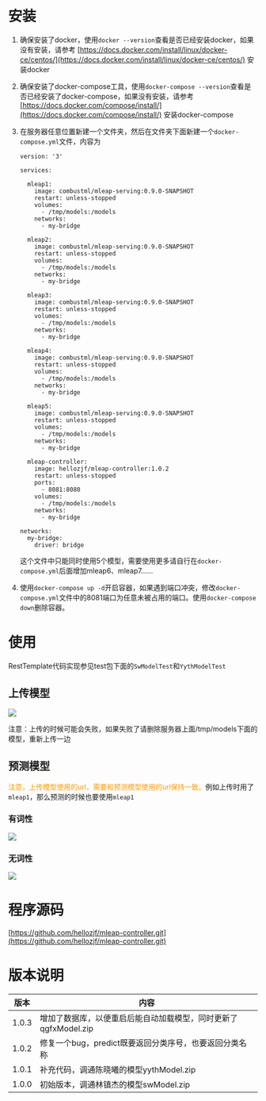 # 安装

1. 确保安装了docker，使用`docker --version`查看是否已经安装docker，如果没有安装，请参考 [https://docs.docker.com/install/linux/docker-ce/centos/](https://docs.docker.com/install/linux/docker-ce/centos/) 安装docker
2. 确保安装了docker-compose工具，使用`docker-compose --version`查看是否已经安装了docker-compose，如果没有安装，请参考 [https://docs.docker.com/compose/install/](https://docs.docker.com/compose/install/) 安装docker-compose
3. 在服务器任意位置新建一个文件夹，然后在文件夹下面新建一个`docker-compose.yml`文件，内容为

    ```
    version: '3'
    
    services:
    
      mleap1:
        image: combustml/mleap-serving:0.9.0-SNAPSHOT
        restart: unless-stopped
        volumes:
          - /tmp/models:/models
        networks:
          - my-bridge
    
      mleap2:
        image: combustml/mleap-serving:0.9.0-SNAPSHOT
        restart: unless-stopped
        volumes:
          - /tmp/models:/models
        networks:
          - my-bridge
    
      mleap3:
        image: combustml/mleap-serving:0.9.0-SNAPSHOT
        restart: unless-stopped
        volumes:
          - /tmp/models:/models
        networks:
          - my-bridge
    
      mleap4:
        image: combustml/mleap-serving:0.9.0-SNAPSHOT
        restart: unless-stopped
        volumes:
          - /tmp/models:/models
        networks:
          - my-bridge
    
      mleap5:
        image: combustml/mleap-serving:0.9.0-SNAPSHOT
        restart: unless-stopped
        volumes:
          - /tmp/models:/models
        networks:
          - my-bridge
    
      mleap-controller:
        image: hellozjf/mleap-controller:1.0.2
        restart: unless-stopped
        ports:
          - 8081:8080
        volumes:
          - /tmp/models:/models
        networks:
          - my-bridge
    
    networks:
      my-bridge:
        driver: bridge
    ```

    这个文件中只能同时使用5个模型，需要使用更多请自行在`docker-compose.yml`后面增加mleap6、mleap7……

4. 使用`docker-compose up -d`开启容器，如果遇到端口冲突，修改`docker-compose.yml`文件中的8081端口为任意未被占用的端口。使用`docker-compose down`删除容器。

# 使用

RestTemplate代码实现参见test包下面的`SwModelTest`和`YythModelTest`

## 上传模型

![](https://aliyun.hellozjf.com:7004/uploads/2019/4/3/menu.saveimg.savepath20190403141620.jpg)

注意：上传的时候可能会失败，如果失败了请删除服务器上面/tmp/models下面的模型，重新上传一边

## 预测模型

<font color="#ff9900">注意，上传模型使用的url，需要和预测模型使用的url保持一致。</font>例如上传时用了`mleap1`，那么预测的时候也要使用`mleap1`

### 有词性

![](https://aliyun.hellozjf.com:7004/uploads/2019/4/3/menu.saveimg.savepath20190403142005.jpg)

### 无词性

![](https://aliyun.hellozjf.com:7004/uploads/2019/4/3/menu.saveimg.savepath20190403142127.jpg)

# 程序源码

[https://github.com/hellozjf/mleap-controller.git](https://github.com/hellozjf/mleap-controller.git)

# 版本说明

| 版本  | 内容                                                         |
| ----- | ------------------------------------------------------------ |
| 1.0.3 | 增加了数据库，以便重启后能自动加载模型，同时更新了qgfxModel.zip |
| 1.0.2 | 修复一个bug，predict既要返回分类序号，也要返回分类名称       |
| 1.0.1 | 补充代码，调通陈晓曦的模型yythModel.zip                      |
| 1.0.0 | 初始版本，调通林镇杰的模型swModel.zip                        |

